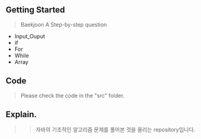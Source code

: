 ## Getting Started

> Baekjoon A Step-by-step question
- Input_Ouput
- if 
- For
- While
- Array

## Code
> Please check the code in the "src" folder.

## Explain.

>> 자바의 기초적인 알고리즘 문제를 풀어본 것을 올리는 repository입니다.
